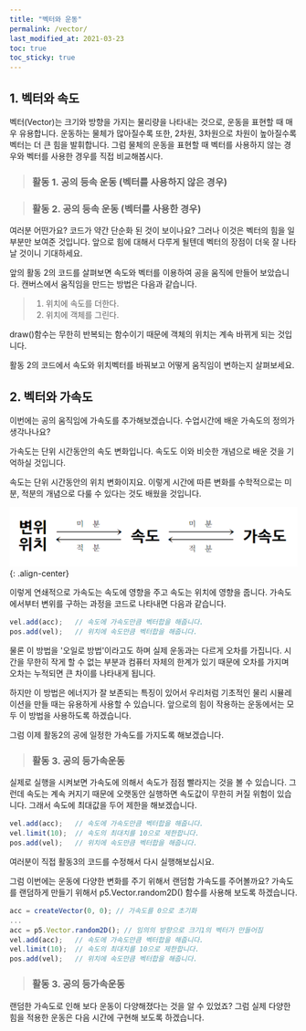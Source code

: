 ```yaml
---
title: "벡터와 운동"
permalink: /vector/
last_modified_at: 2021-03-23
toc: true
toc_sticky: true
---
```


## 1. 벡터와 속도
벡터(Vector)는 크기와 방향을 가지는 물리량을 나타내는 것으로, 운동을 표현할 때 매우 유용합니다.
운동하는 물체가 많아질수록 또한, 2차원, 3차원으로 차원이 높아질수록 벡터는 더 큰 힘을 발휘합니다.
그럼 물체의 운동을 표현할 때 벡터를 사용하지 않는 경우와 벡터를 사용한 경우를 직접 비교해봅시다.

> ### 활동 1. 공의 등속 운동 (벡터를 사용하지 않은 경우)

<script src="//toolness.github.io/p5.js-widget/p5-widget.js"></script>
<script type="text/p5" data-height="660">
let posX;   // 위치 x
let posY;   // 위치 y
let velX;   // 속도 x
let velY;   // 속도 y

function setup() {
  createCanvas(100, 100);
  
  // 위치, 속도 변수 초기값 설정
  posX = 100;
  posY = 100;
  velX = 1;
  velY = 1.3;
 }

function draw() {
  background(220);
  
  posX = posX + velX;   // 위치 x에 x방향 속도만큼 더해줌
  posY = posY + velY;   // 위치 y에 y방향 속도만큼 더해줌
  
  // 벽에 충돌하면 속도 방향을 반대로 바꿔줌
  if ((posX > width) || (posX < 0)) {
    velX = velX * (-1);
  }
  if ((posY > height) || (posY < 0)) {
    velY = velY * (-1);
  }
  
  // 공의 모양, 색깔, 위치 지정
  // 공의 위치는 매번 속도 값이 반영되어 변함
  fill('yellow')
  ellipse(posX, posY, 10,10);
}
</script>


> ### 활동 2. 공의 등속 운동 (벡터를 사용한 경우)

<script src="//toolness.github.io/p5.js-widget/p5-widget.js"></script>
<script type="text/p5" data-height="600">
let pos;  // 위치 벡터 변수
let vel;  // 속도 벡터 변수

function setup() {
  createCanvas(100, 100);
  
  pos = createVector(100,100);  // 위치 벡터 초기값 설정
  vel = createVector(1,1.3);    // 속도 벡터 초기값 설정
}

function draw() {
  background(220);
  
  // 위치 벡터에 속도 만큼 백터합
  pos.add(vel);
  
  // 벽에 충돌하면 속도 방향을 반대로 바꿔줌
  if ((pos.x > width) || (pos.x < 0)) {
    vel.x = vel.x * (-1);
  }
  if ((pos.y > height) || (pos.y < 0)) {
    vel.y = vel.y * (-1);
  }
  
  // 공의 모양, 색깔, 위치 지정
  // 공의 위치는 매번 속도 값이 반영되어 변함
  fill('yellow')
  ellipse(pos.x, pos.y, 10,10);
}
</script>

여러분 어떤가요? 코드가 약간 단순화 된 것이 보이나요? 그러나 이것은 벡터의 힘을 일부분만 보여준 것입니다. 앞으로 힘에 대해서 다루게 될텐데 벡터의 장점이 더욱 잘 나타날 것이니 기대하세요.

앞의 활동 2의 코드를 살펴보면 속도와 벡터를 이용하여 공을 움직에 만들어 보았습니다. 캔버스에서 움직임을 만드는 방법은 다음과 같습니다.

>1. 위치에 속도를 더한다.
>2. 위치에 객체를 그린다.

draw()함수는 무한히 반복되는 함수이기 때문에 객체의 위치는 계속 바뀌게 되는 것입니다.

활동 2의 코드에서 속도와 위치벡터를 바꿔보고 어떻게 움직임이 변하는지 살펴보세요.

## 2. 벡터와 가속도
이번에는 공의 움직임에 가속도를 추가해보겠습니다. 수업시간에 배운 가속도의 정의가 생각나나요? 

가속도는 단위 시간동안의 속도 변화입니다. 속도도 이와 비슷한 개념으로 배운 것을 기억하실 것입니다. 

속도는 단위 시간동안의 위치 변화이지요. 이렇게 시간에 따른 변화를 수학적으로는 미분, 적분의 개념으로 다룰 수 있다는 것도 배웠을 것입니다.

!["변위-속도-가속도"](/assets/images/dis_vel_acc.png){: .align-center}

이렇게 연쇄적으로 가속도는 속도에 영향을 주고 속도는 위치에 영향을 줍니다. 가속도에서부터 변위를 구하는 과정을 코드로 나타내면 다음과 같습니다.

```javascript
vel.add(acc);   // 속도에 가속도만큼 벡터합을 해줍니다.
pos.add(vel);   // 위치에 속도만큼 벡터합을 해줍니다.
```

물론 이 방법을 '오일로 방법'이라고도 하며 실제 운동과는 다르게 오차를 가집니다. 시간을 무한히 작게 할 수 없는 부분과 컴퓨터 자체의 한계가 있기 때문에 오차를 가지며 오차는 누적되면 큰 차이를 나타내게 됩니다.

하지만 이 방법은 에너지가 잘 보존되는 특징이 있어서 우리처럼 기초적인 물리 시뮬레이션을 만들 때는 유용하게 사용할 수 있습니다. 앞으로의 힘이 작용하는 운동에서는 모두 이 방법을 사용하도록 하겠습니다.

그럼 이제 활동2의 공에 일정한 가속도를 가지도록 해보겠습니다.

> ### 활동 3. 공의 등가속운동
<script src="//toolness.github.io/p5.js-widget/p5-widget.js"></script>
<script type="text/p5" data-height="700">
let pos;  // 위치 벡터 변수
let vel;  // 속도 벡터 변수
let acc;  // 가속도 벡터 변수
function setup() {
  createCanvas(100, 100);
  pos = createVector(50, 50);   // 위치 벡터 초기값 설정
  vel = createVector(0, 0);     // 속도 벡터 초기값 설정
  acc = createVector(0.01, 0.01);  // 가속도 벡터 초기값 설정 
}
function draw() {
  background(220);
  vel.add(acc); // 속도 벡터에 가속도 만큼 벡터합
  pos.add(vel); // 위치 벡터에 속도 만큼 백터합
  // 벽에 충돌하면 반대쪽에서 다시 나타나게 함.
  if (pos.x > width) {
    pos.x = 0;
  } 
  else if (pos.x < 0) {
    pos.x = width;
  }
  if (pos.y > height) {
    pos.y = 0;
  } 
  else if (pos.y < 0) {
    pos.y = height;
  }
  // 공의 모양, 색깔, 위치 지정
  // 공의 위치는 매번 속도 값이 반영되어 변함
  fill('yellow')
  ellipse(pos.x, pos.y, 10,10);
}
</script>

실제로 실행을 시켜보면 가속도에 의해서 속도가 점점 빨라지는 것을 볼 수 있습니다. 그런데 속도는 계속 커지기 때문에 오랫동안 실행하면 속도값이 무한히 커질 위험이 있습니다. 그래서 속도에 최대값을 두어 제한을 해보겠습니다.

```javascript
vel.add(acc);   // 속도에 가속도만큼 벡터합을 해줍니다.
vel.limit(10);  // 속도의 최대치를 10으로 제한합니다.
pos.add(vel);   // 위치에 속도만큼 벡터합을 해줍니다.
```

여러분이 직접 활동3의 코드를 수정해서 다시 실행해보십시요.

그럼 이번에는 운동에 다양한 변화를 주기 위해서 랜덤함 가속도를 주어볼까요?
가속도를 랜덤하게 만들기 위해서 p5.Vector.random2D() 함수를 사용해 보도록 하겠습니다.

```javascript
acc = createVector(0, 0); // 가속도를 0으로 초기화
...
acc = p5.Vector.random2D(); // 임의의 방향으로 크기1의 벡터가 만들어짐
vel.add(acc);   // 속도에 가속도만큼 벡터합을 해줍니다.
vel.limit(10);  // 속도의 최대치를 10으로 제한합니다.
pos.add(vel);   // 위치에 속도만큼 벡터합을 해줍니다.
```

> ### 활동 3. 공의 등가속운동
<script src="//toolness.github.io/p5.js-widget/p5-widget.js"></script>
<script type="text/p5" data-height="700">
let pos;  // 위치 벡터 변수
let vel;  // 속도 벡터 변수
let acc;  // 가속도 벡터 변수
function setup() {
  createCanvas(100, 100);
  pos = createVector(50, 50);   // 위치 벡터 초기값 설정
  vel = createVector(0, 0);     // 속도 벡터 초기값 설정
  acc = createVector(0, 0);  // 가속도 벡터 초기값 설정 
}
function draw() {
  background(220);
  acc = p5.Vector.random2D(); // 임의의 방향으로 크기1의 벡터가 만들어짐
  vel.add(acc);   // 속도에 가속도만큼 벡터합을 해줍니다.
  vel.limit(10);  // 속도의 최대치를 10으로 제한합니다.
  pos.add(vel);   // 위치에 속도만큼 벡터합을 해줍니다.
  // 벽에 충돌하면 반대쪽에서 다시 나타나게 함.
  if (pos.x > width) {
    pos.x = 0;
  } 
  else if (pos.x < 0) {
    pos.x = width;
  }
  if (pos.y > height) {
    pos.y = 0;
  } 
  else if (pos.y < 0) {
    pos.y = height;
  }
  // 공의 모양, 색깔, 위치 지정
  // 공의 위치는 매번 속도 값이 반영되어 변함
  fill('yellow')
  ellipse(pos.x, pos.y, 10,10);
}
</script>

랜덤한 가속도로 인해 보다 운동이 다양해졌다는 것을 알 수 있었죠? 그럼 실제 다양한 힘을 적용한 운동은 다음 시간에 구현해 보도록 하겠습니다. 